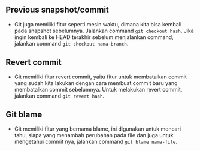 ## Previous snapshot/commit

- Git juga memiliki fitur seperti mesin waktu, dimana kita bisa kembali pada snapshot sebelumnya.
  Jalankan command `git checkout hash`. Jika ingin kembali ke HEAD terakhir sebelum menjalankan command, jalankan command `git checkout nama-branch`.

## Revert commit

- Git memiliki fitur revert commit, yaitu fitur untuk membatalkan commit yang sudah kita lakukan dengan cara membuat commit baru yang membatalkan commit sebelumnya. Untuk melakukan revert commit, jalankan command `git revert hash`.

## Git blame

- Git memiliki fitur yang bernama blame, ini digunakan untuk mencari tahu, siapa yang menambah perubahan pada file dan juga untuk mengetahui commit nya, jalankan command `git blame nama-file`.
